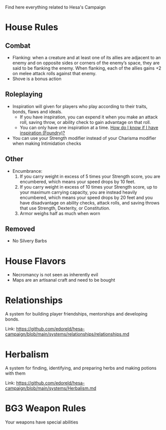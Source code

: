 Find here everything related to Hesa's Campaign

# House Rules

## Combat
 - Flanking: when a creature and at least one of its allies are adjacent to an enemy and on opposite sides or corners of the enemy’s space, they are said to be flanking the enemy. When flanking, each of the allies gains +2 on melee attack rolls against that enemy. 
 - Shove is a bonus action

 ## Roleplaying
 - Inspiration will given for players who play according to their traits, bonds, flaws and ideals. 
    * If you have inspiration, you can expend it when you make an attack roll, saving throw, or ability check to gain advantage on that roll.
    * You can only have one inspiration at a time. [How do I know if I have inspiration (Foundry)?](https://github.com/edoreld/hesa-campaign/blob/main/pics/inspiration-foundry.png)
 - You can use your Strength modifier instead of your Charisma modifier when making Intimidation checks

## Other
 - Encumbrance: 
    1. If you carry weight in excess of 5 times your Strength score, you are encumbered, which means your speed drops by 10 feet. 
    2. If you carry weight in excess of 10 times your Strength score, up to your maximum carrying capacity, you are instead heavily encumbered, which means your speed drops by 20 feet and you have disadvantage on ability checks, attack rolls, and saving throws that use Strength, Dexterity, or Constitution.
    3. Armor weighs half as much when worn

## Removed
  - No Silvery Barbs

# House Flavors

 - Necromancy is not seen as inherently evil
 - Maps are an artisanal craft and need to be bought

 # Relationships

 A system for building player friendships, mentorships and developing bonds.

 Link: https://github.com/edoreld/hesa-campaign/blob/main/systems/relationships/relationships.md

 # Herbalism

 A system for finding, identifying, and preparing herbs and making potions with them

 Link: https://github.com/edoreld/hesa-campaign/blob/main/systems/Herbalism.md

 # BG3 Weapon Rules

 Your weapons have special abilities